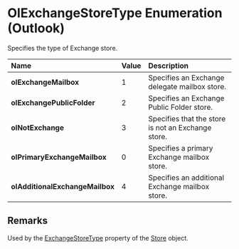 
# OlExchangeStoreType Enumeration (Outlook)

Specifies the type of Exchange store.



|**Name**|**Value**|**Description**|
|:-----|:-----|:-----|
| **olExchangeMailbox**|1|Specifies an Exchange delegate mailbox store.|
| **olExchangePublicFolder**|2|Specifies an Exchange Public Folder store.|
| **olNotExchange**|3|Specifies that the store is not an Exchange store.|
| **olPrimaryExchangeMailbox**|0|Specifies a primary Exchange mailbox store.|
| **olAdditionalExchangeMailbox**|4|Specifies an additional Exchange mailbox store.|

## Remarks

Used by the  [ExchangeStoreType](ca6002bd-444d-a111-adca-6f8fafc37ea1.md) property of the [Store](1eb22fe9-8849-7476-5388-2515b48591b9.md) object.

